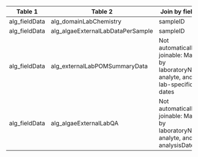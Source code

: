 |Table 1|Table 2|Join by field(s)|
|-------------------------|---------------------------------------------------------------------------------------------|---------------|
|alg_fieldData|alg_domainLabChemistry|sampleID|
|alg_fieldData|alg_algaeExternalLabDataPerSample|sampleID|
|alg_fieldData|alg_externalLabPOMSummaryData|Not automatically joinable: Match by laboratoryName, analyte, and lab-specific dates|
|alg_fieldData|alg_algaeExternalLabQA|Not automatically joinable: Match by laboratoryName, analyte, and analysisDate|